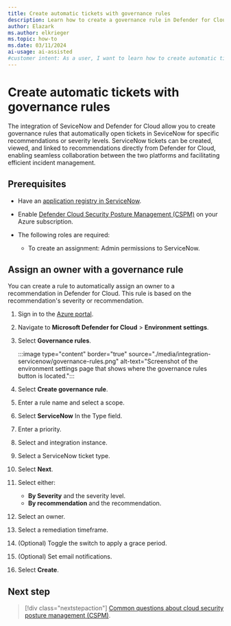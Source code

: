 ```yaml
---
title: Create automatic tickets with governance rules
description: Learn how to create a governance rule in Defender for Cloud that connects recommendations or severity levels to a specific owner.
author: Elazark
ms.author: elkrieger
ms.topic: how-to
ms.date: 03/11/2024
ai-usage: ai-assisted
#customer intent: As a user, I want to learn how to create automatic tickets using governance rules in Defender for Cloud that automatically assigns an owner to specific recommendation or a recommendation with a severity level in Defender for Cloud to my my ServiceNow account.
---
```


# Create automatic tickets with governance rules

The integration of SeviceNow and Defender for Cloud allow you to create governance rules that automatically open tickets in SeviceNow for specific recommendations or severity levels. ServiceNow tickets can be created, viewed, and linked to recommendations directly from Defender for Cloud, enabling seamless collaboration between the two platforms and facilitating efficient incident management.

## Prerequisites

- Have an [application registry in ServiceNow](https://docs.servicenow.com/bundle/utah-employee-service-management/page/product/meeting-extensibility/task/create-app-registry-meeting-extensibility.html). 

- Enable [Defender Cloud Security Posture Management (CSPM)](tutorial-enable-cspm-plan.md) on your Azure subscription.

- The following roles are required:
    - To create an assignment:  Admin permissions to ServiceNow.

## Assign an owner with a governance rule

You can create a rule to automatically assign an owner to a recommendation in Defender for Cloud. This rule is based on the recommendation's severity or recommendation.

1. Sign in to the [Azure portal](https://portal.azure.com/).

1. Navigate to **Microsoft Defender for Cloud** > **Environment settings**.

1. Select **Governance rules**.

   :::image type="content" border="true" source="./media/integration-servicenow/governance-rules.png" alt-text="Screenshot of the environment settings page that shows where the governance rules button is located.":::

1. Select **Create governance rule**.

1. Enter a rule name and select a scope.

1. Select **ServiceNow** In the Type field.

1. Enter a priority.

1. Select and integration instance.

1. Select a ServiceNow ticket type.

1. Select **Next**.

1. Select either:
    - **By Severity** and the severity level.
    - **By recommendation** and the recommendation.

1. Select an owner.

1. Select a remediation timeframe.

1. (Optional) Toggle the switch to apply a grace period.

1. (Optional) Set email notifications.

1. Select **Create**.

## Next step

> [!div class="nextstepaction"]
> [Common questions about cloud security posture management (CSPM)](faq-cspm.yml).
